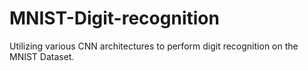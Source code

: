 # MNIST-Digit-recognition
Utilizing various CNN architectures to perform digit recognition on the MNIST Dataset.
